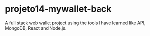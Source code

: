 # projeto14-mywallet-back
A full stack web wallet project using the tools I have learned like API, MongoDB, React and Node.js.
